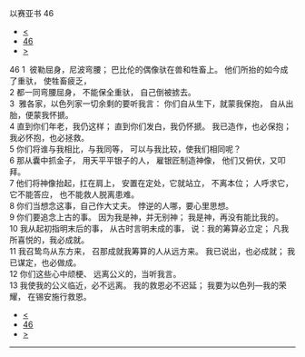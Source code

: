 ﻿





 以赛亚书 46




* [<](bible/ISA45.md)
* [46](bible/ISA.md)
* [>](bible/ISA47.md)



 
46 
1  彼勒屈身，尼波弯腰； 巴比伦的偶像驮在兽和牲畜上。 他们所抬的如今成了重驮， 使牲畜疲乏，  
2 都一同弯腰屈身， 不能保全重驮， 自己倒被掳去。     
3  雅各家，以色列家一切余剩的要听我言： 你们自从生下，就蒙我保抱， 自从出胎，便蒙我怀搋。  
4 直到你们年老，我仍这样； 直到你们发白，我仍怀搋。 我已造作，也必保抱； 我必怀抱，也必拯救。     
5 你们将谁与我相比，与我同等， 可以与我比较，使我们相同呢？  
6 那从囊中抓金子， 用天平平银子的人， 雇银匠制造神像， 他们又俯伏，又叩拜。  
7 他们将神像抬起，扛在肩上， 安置在定处，它就站立， 不离本位； 人呼求它，它不能答应， 也不能救人脱离患难。     
8 你们当想念这事，自己作大丈夫。 悖逆的人哪，要心里思想。  
9 你们要追念上古的事。 因为我是神，并无别神； 我是神，再没有能比我的。  
10 我从起初指明末后的事， 从古时言明未成的事， 说：我的筹算必立定； 凡我所喜悦的，我必成就。  
11 我召鸷鸟从东方来， 召那成就我筹算的人从远方来。 我已说出，也必成就； 我已谋定，也必做成。  
12 你们这些心中顽梗、 远离公义的，当听我言。  
13 我使我的公义临近，必不远离。 我的救恩必不迟延； 我要为以色列—我的荣耀， 在锡安施行救恩。 
* [<](bible/ISA45.md)
* [46](bible/ISA.md)
* [>](bible/ISA47.md)





---









